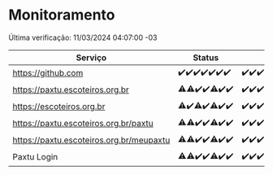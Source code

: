 # Monitoramento

Última verificação: 11/03/2024 04:07:00 -03

|Serviço|Status|Últimas 24h|
|---|---|---|
|https://github.com|<span title="2024-03-04: OK=22">✔️</span><span title="2024-03-05: OK=24">✔️</span><span title="2024-03-06: OK=24">✔️</span><span title="2024-03-07: OK=24">✔️</span><span title="2024-03-08: OK=24">✔️</span><span title="2024-03-09: OK=24">✔️</span><span title="2024-03-10: OK=8">✔️</span>|<span title="10/03/2024 05:08:00 -03 : 200">✔️</span><span title="10/03/2024 06:04:00 -03 : 200">✔️</span><span title="10/03/2024 07:04:00 -03 : 200">✔️</span><span title="10/03/2024 08:02:00 -03 : 200">✔️</span><span title="10/03/2024 09:09:00 -03 : 200">✔️</span><span title="10/03/2024 10:06:00 -03 : 200">✔️</span><span title="10/03/2024 11:06:00 -03 : 200">✔️</span><span title="10/03/2024 12:03:00 -03 : 200">✔️</span><span title="10/03/2024 13:07:00 -03 : 200">✔️</span><span title="10/03/2024 14:05:00 -03 : 200">✔️</span><span title="10/03/2024 15:06:00 -03 : 200">✔️</span><span title="10/03/2024 16:02:00 -03 : 200">✔️</span><span title="10/03/2024 17:06:00 -03 : 200">✔️</span><span title="10/03/2024 18:03:00 -03 : 200">✔️</span><span title="10/03/2024 19:06:00 -03 : 200">✔️</span><span title="10/03/2024 20:04:00 -03 : 200">✔️</span><span title="10/03/2024 21:31:00 -03 : 200">✔️</span><span title="10/03/2024 22:39:00 -03 : 200">✔️</span><span title="10/03/2024 23:14:00 -03 : 200">✔️</span><span title="11/03/2024 00:07:00 -03 : 200">✔️</span><span title="11/03/2024 01:08:00 -03 : 200">✔️</span><span title="11/03/2024 02:06:00 -03 : 200">✔️</span><span title="11/03/2024 03:08:00 -03 : 200">✔️</span><span title="11/03/2024 04:07:00 -03 : 200">✔️</span>|
|https://paxtu.escoteiros.org.br|<span title="2024-03-04: OK=21, Falhas=1">⚠️</span><span title="2024-03-05: OK=23, Falhas=1">⚠️</span><span title="2024-03-06: OK=24">✔️</span><span title="2024-03-07: OK=24">✔️</span><span title="2024-03-08: OK=23, Falhas=1">⚠️</span><span title="2024-03-09: OK=24">✔️</span><span title="2024-03-10: OK=8">✔️</span>|<span title="10/03/2024 05:08:00 -03 : 200">✔️</span><span title="10/03/2024 06:04:00 -03 : 200">✔️</span><span title="10/03/2024 07:04:00 -03 : 200">✔️</span><span title="10/03/2024 08:02:00 -03 : 200">✔️</span><span title="10/03/2024 09:09:00 -03 : 200">✔️</span><span title="10/03/2024 10:06:00 -03 : 200">✔️</span><span title="10/03/2024 11:06:00 -03 : 200">✔️</span><span title="10/03/2024 12:03:00 -03 : 200">✔️</span><span title="10/03/2024 13:07:00 -03 : 200">✔️</span><span title="10/03/2024 14:05:00 -03 : 200">✔️</span><span title="10/03/2024 15:06:00 -03 : 200">✔️</span><span title="10/03/2024 16:02:00 -03 : 200">✔️</span><span title="10/03/2024 17:06:00 -03 : 200">✔️</span><span title="10/03/2024 18:03:00 -03 : 200">✔️</span><span title="10/03/2024 19:06:00 -03 : 200">✔️</span><span title="10/03/2024 20:04:00 -03 : 200">✔️</span><span title="10/03/2024 21:31:00 -03 : 200">✔️</span><span title="10/03/2024 22:39:00 -03 : 200">✔️</span><span title="10/03/2024 23:14:00 -03 : 200">✔️</span><span title="11/03/2024 00:07:00 -03 : 200">✔️</span><span title="11/03/2024 01:08:00 -03 : 200">✔️</span><span title="11/03/2024 02:06:00 -03 : 200">✔️</span><span title="11/03/2024 03:08:00 -03 : 200">✔️</span><span title="11/03/2024 04:07:00 -03 : 200">✔️</span>|
|https://escoteiros.org.br|<span title="2024-03-04: OK=21, Falhas=1">⚠️</span><span title="2024-03-05: OK=24">✔️</span><span title="2024-03-06: OK=23, Falhas=1">⚠️</span><span title="2024-03-07: OK=24">✔️</span><span title="2024-03-08: OK=23, Falhas=1">⚠️</span><span title="2024-03-09: OK=24">✔️</span><span title="2024-03-10: OK=8">✔️</span>|<span title="10/03/2024 05:08:00 -03 : 200">✔️</span><span title="10/03/2024 06:04:00 -03 : 200">✔️</span><span title="10/03/2024 07:04:00 -03 : 200">✔️</span><span title="10/03/2024 08:02:00 -03 : 200">✔️</span><span title="10/03/2024 09:09:00 -03 : 200">✔️</span><span title="10/03/2024 10:06:00 -03 : 200">✔️</span><span title="10/03/2024 11:06:00 -03 : 200">✔️</span><span title="10/03/2024 12:03:00 -03 : 200">✔️</span><span title="10/03/2024 13:07:00 -03 : 200">✔️</span><span title="10/03/2024 14:05:00 -03 : 200">✔️</span><span title="10/03/2024 15:06:00 -03 : 200">✔️</span><span title="10/03/2024 16:02:00 -03 : 200">✔️</span><span title="10/03/2024 17:06:00 -03 : 200">✔️</span><span title="10/03/2024 18:03:00 -03 : 200">✔️</span><span title="10/03/2024 19:06:00 -03 : 200">✔️</span><span title="10/03/2024 20:04:00 -03 : 200">✔️</span><span title="10/03/2024 21:31:00 -03 : 200">✔️</span><span title="10/03/2024 22:39:00 -03 : 200">✔️</span><span title="10/03/2024 23:14:00 -03 : 200">✔️</span><span title="11/03/2024 00:07:00 -03 : 200">✔️</span><span title="11/03/2024 01:08:00 -03 : 200">✔️</span><span title="11/03/2024 02:06:00 -03 : 200">✔️</span><span title="11/03/2024 03:08:00 -03 : 200">✔️</span><span title="11/03/2024 04:07:00 -03 : 200">✔️</span>|
|https://paxtu.escoteiros.org.br/paxtu|<span title="2024-03-04: OK=19, Falhas=3">⚠️</span><span title="2024-03-05: OK=23, Falhas=1">⚠️</span><span title="2024-03-06: OK=24">✔️</span><span title="2024-03-07: OK=24">✔️</span><span title="2024-03-08: OK=23, Falhas=1">⚠️</span><span title="2024-03-09: OK=24">✔️</span><span title="2024-03-10: OK=8">✔️</span>|<span title="10/03/2024 05:08:00 -03 : 200">✔️</span><span title="10/03/2024 06:04:00 -03 : 200">✔️</span><span title="10/03/2024 07:04:00 -03 : 200">✔️</span><span title="10/03/2024 08:02:00 -03 : 200">✔️</span><span title="10/03/2024 09:09:00 -03 : 200">✔️</span><span title="10/03/2024 10:06:00 -03 : 200">✔️</span><span title="10/03/2024 11:06:00 -03 : 200">✔️</span><span title="10/03/2024 12:03:00 -03 : 200">✔️</span><span title="10/03/2024 13:07:00 -03 : 200">✔️</span><span title="10/03/2024 14:05:00 -03 : 200">✔️</span><span title="10/03/2024 15:06:00 -03 : 200">✔️</span><span title="10/03/2024 16:02:00 -03 : 200">✔️</span><span title="10/03/2024 17:06:00 -03 : 200">✔️</span><span title="10/03/2024 18:03:00 -03 : 200">✔️</span><span title="10/03/2024 19:06:00 -03 : 200">✔️</span><span title="10/03/2024 20:04:00 -03 : 200">✔️</span><span title="10/03/2024 21:31:00 -03 : 200">✔️</span><span title="10/03/2024 22:39:00 -03 : 200">✔️</span><span title="10/03/2024 23:14:00 -03 : 200">✔️</span><span title="11/03/2024 00:07:00 -03 : 200">✔️</span><span title="11/03/2024 01:08:00 -03 : 200">✔️</span><span title="11/03/2024 02:06:00 -03 : 200">✔️</span><span title="11/03/2024 03:08:00 -03 : 200">✔️</span><span title="11/03/2024 04:07:00 -03 : 200">✔️</span>|
|https://paxtu.escoteiros.org.br/meupaxtu|<span title="2024-03-04: OK=19, Falhas=3">⚠️</span><span title="2024-03-05: OK=23, Falhas=1">⚠️</span><span title="2024-03-06: OK=24">✔️</span><span title="2024-03-07: OK=24">✔️</span><span title="2024-03-08: OK=23, Falhas=1">⚠️</span><span title="2024-03-09: OK=24">✔️</span><span title="2024-03-10: OK=8">✔️</span>|<span title="10/03/2024 05:08:00 -03 : 200">✔️</span><span title="10/03/2024 06:04:00 -03 : 200">✔️</span><span title="10/03/2024 07:04:00 -03 : 200">✔️</span><span title="10/03/2024 08:02:00 -03 : 200">✔️</span><span title="10/03/2024 09:09:00 -03 : 200">✔️</span><span title="10/03/2024 10:06:00 -03 : 200">✔️</span><span title="10/03/2024 11:06:00 -03 : 200">✔️</span><span title="10/03/2024 12:03:00 -03 : 200">✔️</span><span title="10/03/2024 13:07:00 -03 : 200">✔️</span><span title="10/03/2024 14:05:00 -03 : 200">✔️</span><span title="10/03/2024 15:06:00 -03 : 200">✔️</span><span title="10/03/2024 16:02:00 -03 : 200">✔️</span><span title="10/03/2024 17:06:00 -03 : 200">✔️</span><span title="10/03/2024 18:03:00 -03 : 200">✔️</span><span title="10/03/2024 19:06:00 -03 : 200">✔️</span><span title="10/03/2024 20:04:00 -03 : 200">✔️</span><span title="10/03/2024 21:31:00 -03 : 200">✔️</span><span title="10/03/2024 22:39:00 -03 : 200">✔️</span><span title="10/03/2024 23:14:00 -03 : 200">✔️</span><span title="11/03/2024 00:07:00 -03 : 200">✔️</span><span title="11/03/2024 01:08:00 -03 : 200">✔️</span><span title="11/03/2024 02:06:00 -03 : 200">✔️</span><span title="11/03/2024 03:08:00 -03 : 200">✔️</span><span title="11/03/2024 04:07:00 -03 : 200">✔️</span>|
|Paxtu Login|<span title="2024-03-04: OK=19, Falhas=3">⚠️</span><span title="2024-03-05: OK=23, Falhas=1">⚠️</span><span title="2024-03-06: OK=24">✔️</span><span title="2024-03-07: OK=24">✔️</span><span title="2024-03-08: OK=23, Falhas=1">⚠️</span><span title="2024-03-09: OK=24">✔️</span><span title="2024-03-10: OK=8">✔️</span>|<span title="10/03/2024 05:08:00 -03 : 200">✔️</span><span title="10/03/2024 06:04:00 -03 : 200">✔️</span><span title="10/03/2024 07:04:00 -03 : 200">✔️</span><span title="10/03/2024 08:02:00 -03 : 200">✔️</span><span title="10/03/2024 09:09:00 -03 : 200">✔️</span><span title="10/03/2024 10:06:00 -03 : 200">✔️</span><span title="10/03/2024 11:06:00 -03 : 200">✔️</span><span title="10/03/2024 12:03:00 -03 : 200">✔️</span><span title="10/03/2024 13:07:00 -03 : 200">✔️</span><span title="10/03/2024 14:05:00 -03 : 200">✔️</span><span title="10/03/2024 15:06:00 -03 : 200">✔️</span><span title="10/03/2024 16:02:00 -03 : 200">✔️</span><span title="10/03/2024 17:06:00 -03 : 200">✔️</span><span title="10/03/2024 18:03:00 -03 : 200">✔️</span><span title="10/03/2024 19:06:00 -03 : 200">✔️</span><span title="10/03/2024 20:04:00 -03 : 200">✔️</span><span title="10/03/2024 21:31:00 -03 : 200">✔️</span><span title="10/03/2024 22:39:00 -03 : 200">✔️</span><span title="10/03/2024 23:14:00 -03 : 200">✔️</span><span title="11/03/2024 00:07:00 -03 : 200">✔️</span><span title="11/03/2024 01:08:00 -03 : 200">✔️</span><span title="11/03/2024 02:06:00 -03 : 200">✔️</span><span title="11/03/2024 03:08:00 -03 : 200">✔️</span><span title="11/03/2024 04:07:00 -03 : 200">✔️</span>|
